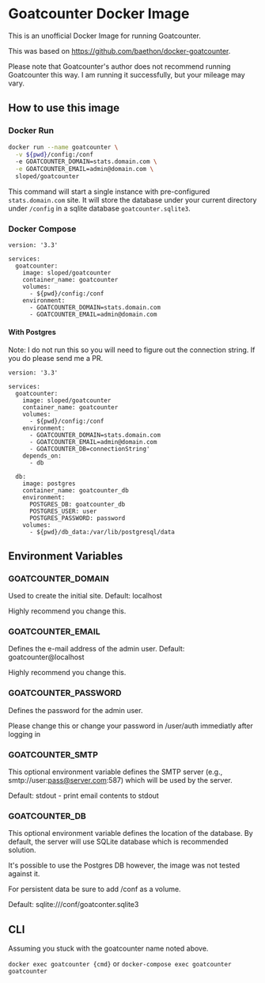 # Goatcounter Docker Image

This is an unofficial Docker Image for running Goatcounter.

This was based on https://github.com/baethon/docker-goatcounter. 

Please note that Goatcounter's author does not recommend running Goatcounter this way. I am running it successfully, but your mileage may vary. 

## How to use this image

### Docker Run

```bash
docker run --name goatcounter \
  -v ${pwd}/config:/conf
  -e GOATCOUNTER_DOMAIN=stats.domain.com \
  -e GOATCOUNTER_EMAIL=admin@domain.com \
  sloped/goatcounter
```

This command will start a single instance with pre-configured `stats.domain.com` site. It will store the database under your current directory under `/config` in a sqlite database `goatcounter.sqlite3`. 

### Docker Compose

```
version: '3.3'

services:
  goatcounter:
    image: sloped/goatcounter
    container_name: goatcounter
    volumes:
      - ${pwd}/config:/conf
    environment:
      - GOATCOUNTER_DOMAIN=stats.domain.com
      - GOATCOUNTER_EMAIL=admin@domain.com
```
#### With Postgres

Note: I do not run this so you will need to figure out the connection string. If you do please send me a PR. 
```
version: '3.3'

services:
  goatcounter:
    image: sloped/goatcounter
    container_name: goatcounter
    volumes:
      - ${pwd}/config:/conf
    environment:
      - GOATCOUNTER_DOMAIN=stats.domain.com
      - GOATCOUNTER_EMAIL=admin@domain.com
      - GOATCOUNTER_DB=connectionString'
    depends_on:
      - db

  db:
    image: postgres
    container_name: goatcounter_db
    environment:
      POSTGRES_DB: goatcounter_db
      POSTGRES_USER: user
      POSTGRES_PASSWORD: password
    volumes:
      - ${pwd}/db_data:/var/lib/postgresql/data

```

## Environment Variables

### GOATCOUNTER_DOMAIN

Used to create the initial site. Default: localhost

Highly recommend you change this. 

### GOATCOUNTER_EMAIL

Defines the e-mail address of the admin user. Default: goatcounter@localhost

Highly recommend you change this. 

### GOATCOUNTER_PASSWORD

Defines the password for the admin user. 

Please change this or change your password in /user/auth immediatly after logging in

### GOATCOUNTER_SMTP

This optional environment variable defines the SMTP server (e.g., smtp://user:pass@server.com:587) which will be used by the server.

Default: stdout - print email contents to stdout

### GOATCOUNTER_DB

This optional environment variable defines the location of the database. By default, the server will use SQLite database which is recommended solution.

It's possible to use the Postgres DB however, the image was not tested against it.

For persistent data be sure to add /conf as a volume. 

Default: sqlite:///conf/goatconter.sqlite3

## CLI

Assuming you stuck with the goatcounter name noted above. 

`docker exec goatcounter {cmd}` or `docker-compose exec goatcounter goatcounter`